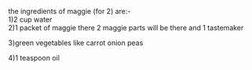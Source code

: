 the ingredients of maggie (for 2) are:-        
 1)2 cup water                                                   
 2)1 packet of maggie there 2 maggie parts will be there and 1 tastemaker

3)green vegetables like carrot onion peas

4)1 teaspoon oil